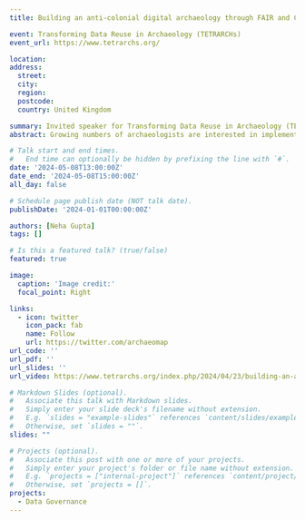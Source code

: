 ```yaml
---
title: Building an anti-colonial digital archaeology through FAIR and CARE data governance principles

event: Transforming Data Reuse in Archaeology (TETRARCHs)
event_url: https://www.tetrarchs.org/

location: 
address:
  street: 
  city: 
  region: 
  postcode: 
  country: United Kingdom

summary: Invited speaker for Transforming Data Reuse in Archaeology (TETRARCHs) seminar series on "What can data do for us" 
abstract: Growing numbers of archaeologists are interested in implementing data governance principles such as FAIR and CARE in archaeology and digital heritage. The FAIR (Findable, Accessible, Interoperable, Reusable) and CARE (Collective Benefit, Authority to Control, Responsibility, Ethics) data governance principles have the potential to transform the way archaeology is practised. In this talk, I will present research with Westbank First Nation archaeologists that enacts Indigenous Data Governance principles in archaeology and digital heritage, and preliminary research to build FAIR+CARE practices for cultural heritage in American archaeology. I will discuss how contextualizing data practice can help build an anti-colonial digital archaeology.

# Talk start and end times.
#   End time can optionally be hidden by prefixing the line with `#`.
date: '2024-05-08T13:00:00Z'
date_end: '2024-05-08T15:00:00Z'
all_day: false

# Schedule page publish date (NOT talk date).
publishDate: '2024-01-01T00:00:00Z'

authors: [Neha Gupta]
tags: []

# Is this a featured talk? (true/false)
featured: true

image:
  caption: 'Image credit:'
  focal_point: Right

links:
  - icon: twitter
    icon_pack: fab
    name: Follow
    url: https://twitter.com/archaeomap
url_code: ''
url_pdf: ''
url_slides: ''
url_video: https://www.tetrarchs.org/index.php/2024/04/23/building-an-anti-colonial-digital-archaeology-through-fair-and-care-data-governance-principles/

# Markdown Slides (optional).
#   Associate this talk with Markdown slides.
#   Simply enter your slide deck's filename without extension.
#   E.g. `slides = "example-slides"` references `content/slides/example-slides.md`.
#   Otherwise, set `slides = ""`.
slides: ""

# Projects (optional).
#   Associate this post with one or more of your projects.
#   Simply enter your project's folder or file name without extension.
#   E.g. `projects = ["internal-project"]` references `content/project/deep-learning/index.md`.
#   Otherwise, set `projects = []`.
projects:
  - Data Governance
---
```


